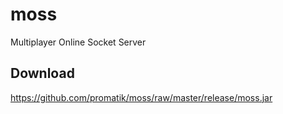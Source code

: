 # moss
Multiplayer Online Socket Server

## Download
https://github.com/promatik/moss/raw/master/release/moss.jar